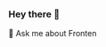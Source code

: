 ### Hey there 👋
💬 Ask me about Fronten

<!--
**Rheichtum/Rheichtum** is a ✨ _special_ ✨ repository because its `README.md` (this file) appears on your GitHub profile.

Here are some ideas to get you started:
- 🤪 I'm Rheichtum 
- 🔭 I’m currently working on Javascript function
- 🌱 I’m currently learning Java's a 
- 👯 I’m looking to collaborate on ...
- 🤔 I’m looking for help with Html, Css & JavaScript 
- 💬 Ask me about Frontend 
- 📫 How to reach me: rheichtum@gmail.com
- 😄 Pronouns: ...
- ⚡ Fun fact: ...
-->
